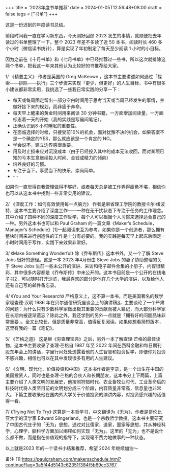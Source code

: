 +++
title = '2023年度书单推荐'
date = 2024-01-05T12:56:48+08:00
draft = false
tags = ["书单"]
+++

这是一份迟到的年度读书总结。

前段时间我一直在学习新东西，今天刚好回顾 2023 发生的事情，就顺便把去年读过的书单整理了一下。整个 2023 年差不多读了近 50 本书，阅读时长 460 多个小时（微信读书统计），算是实现了年初制定了每天至少阅读 1 小时的小目标。

因为之前在《十月书单》和《七月书单》中已经推荐过一些书，所以这次就排除这两个书单，把我这一年来其他认为比较好的书推荐给大家。



1/ 《精要主义》
作者是英国的 Greg McKeown ，这本书主要讲述如何通过「探索——排除——执行」三个步骤来实现「更少，但更好」的人生目标，书中有很多小建议都非常实用，我挑选了一些我日常实践的分享一下：
- 每天或每周固定留出一部分空白时间用于思考当天或当周已经发生的事情，并做好接下来的规划，而非疲于奔命。
- 每天早上醒来的黄金时间用来阅读 30 分钟书籍，一方面增加阅读量，一方面标志着一天的开始（我的实践是写晨间笔记）。
- 正确认识到8 小时睡眠的重要性。
- 在面临选择的时候，只接受前10%的机会，面对犹豫不决的机会，如果答案不是一个确定的YES，那么就应该是一个肯定的 NO。
- 学会说不，建立边界感很重要。
- 用及时止损来应对沉没成本（由于已经投入其中的成本无法收回，而对某项已知的亏本生意继续投入时间、金钱或精力的倾向）
- 培养良好的习惯。
- 专注于当下，享受当下的快乐，崇尚简单。
- ····

如果你一直觉得自我管理做得不够好，或者每天总是被工作弄得疲惫不堪，相信你也可以从这本书中找到一些非常实用的建议。

2/ 《深度工作：如何有效使用每一点脑力》
作者是麻省理工学院的教授卡尔·纽波特，这本书主要介绍了深度工作——一种在无干扰状态下专注于任务的工作理念。其中介绍了四种不同的深度工作哲学，每个人可以根据个人习惯来选择适合自己的一种。另外这本书也可以和 Paul Graham 的一篇文章《Maker‘s Schedule，Manager’s Schedule》[1]一起阅读来互为参考。如果你是一个创造者，那么拥有整块时间来进行创造性的工作是十分有必要的。我的实践是每天早上起床后固定一小时时间用于写作，实践下来效果非常好。

3/ 《Make Something Wonderful》
除《乔布斯传》这本书外，又一个了解 Steve Jobs 很好的途径。这是一本 2023 年4月份由 Steve Jobs 的妻子协助整理的关于 Steve Jobs 生前一些未公开的演讲、采访和电子邮件合集的小册子，内容很精彩，其中很多内容都是《乔布斯传》中未公开的。这本书目前是一个公开的在线电子书[2]，可以随时打开浏览，我最喜欢的部分是他在几个大学的演讲，以及给他人还有自己写的邮件备忘录。

4/ 《You and Your Research》
严格意义上，这不算一本书，而是美国著名的数学家理查德·汉明 1986 年在贝尔通信研究座谈会上的演讲稿[3]，主要谈论了一个严肃的问题：为什么只有少数科学家做出极其重要的贡献而被人铭记，而大部分科学家在长期内被逐渐遗忘？除此之外，我还学到的另外一点就是「拥有好的问题品味非常重要」。全文比较长，但是质量非常高，值得反复阅读。如果你想看简短版本，这里有我的一篇《笔记》。

5/ 《芒格之道》
这是继《穷查理宝典》之后，另外一本了解查理·芒格的最佳读物，这本书主要收录了查理·芒格自 1987 年至 2022 年间在西科金融和每日期刊股东年会上的讲话，字里行间处处透露着他的人生智慧和投资哲学，即便你对投资不感兴趣，相信也可以在其中发现很多有用的人生建议。

6/ 《文明、现代化、价值投资和中国》
这本书作者是李录，是一个出生在中国的美国投资人，同时也是查理·芒格的合伙人和长期朋友，这本书分上下两篇，上篇主要介绍了人类文明的发展史，他按照狩猎时代、农业畜牧业时代、工业革命后的科技时代将人类至目前的文明划分成三个阶段，内容质量非常高，信息量也非常大。下篇主要收录他在国内外大学关于价值投资的演讲内容，对投资感兴趣的话值得一看。

7/ 《Trying Not To Try》
这算是一本哲学书，中文翻译为《无为》，作者是哥伦比亚大学的汉学家 Edward Slingerland，也是一个宗教哲学教授。这本书主要研究了中国古代庄子的「无为」思想。通过对比儒家，道家，墨家等思想，并从神经科学，心理学，脑科学方面加以阐释如何实现「无为」。这里的「无为」也不是说什么都不做，而是指在价值观的指导下，实现毫不费力地做事的一种状态。


以上就是2023 年的一个读书小结和推荐，希望 2024 年继续加油～

备注
[1]:https://paulgraham.com/makersschedule.html?continueFlag=3a5f44d5143c62351f384f5b69cc3767

[2]:https://stevejobsarchive.com/

[3]:https://www.cs.virginia.edu/~robins/YouAndYourResearch.html
